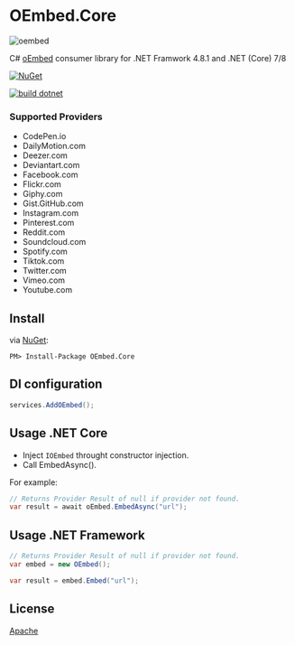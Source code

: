 # OEmbed.Core

![oembed](https://github.com/w8tcha/OEmbed.Core/assets/722575/1a3d14e1-8249-4fa3-a230-789127f12c2b)

C# [oEmbed](https://oembed.com) consumer library for .NET Framwork 4.8.1 and .NET (Core) 7/8

[![NuGet](https://img.shields.io/nuget/v/OEmbed.Core.svg)](https://nuget.org/packages/OEmbed.Core)

[![build dotnet](https://github.com/w8tcha/OEmbed.Core/actions/workflows/build.yml/badge.svg)](https://github.com/w8tcha/OEmbed.Core/actions/workflows/build.yml)

### Supported Providers
* CodePen.io
* DailyMotion.com
* Deezer.com
* Deviantart.com
* Facebook.com
* Flickr.com
* Giphy.com
* Gist.GitHub.com
* Instagram.com
* Pinterest.com
* Reddit.com
* Soundcloud.com
* Spotify.com
* Tiktok.com
* Twitter.com
* Vimeo.com
* Youtube.com

## Install
via [NuGet](https://www.nuget.org/packages/OEmbed.Core):
```
PM> Install-Package OEmbed.Core
```

## DI configuration

```C#
services.AddOEmbed();
```

## Usage .NET Core

* Inject `IOEmbed` throught constructor injection.
* Call EmbedAsync().

For example:
```C#
// Returns Provider Result of null if provider not found.
var result = await oEmbed.EmbedAsync("url");
```

## Usage .NET Framework

```C#
// Returns Provider Result of null if provider not found.
var embed = new OEmbed();

var result = embed.Embed("url");
```

## License
[Apache](LICENSE)

